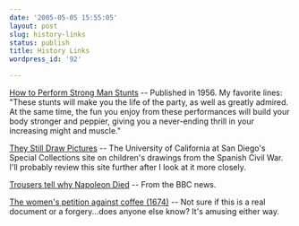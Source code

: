 ```yaml
---
date: '2005-05-05 15:55:05'
layout: post
slug: history-links
status: publish
title: History Links
wordpress_id: '92'

---
```


[How to Perform Strong Man Stunts](http://www.sandowplus.co.uk/Competition/Coulter/Stunts/stunts-intro.htm) -- Published in 1956. My favorite lines: "These stunts will make you the life of the party, as well as greatly admired. At the same time, the fun you enjoy from these performances will build your body stronger and peppier, giving you a never-ending thrill in your increasing might and muscle."




[They Still Draw Pictures](http://orpheus.ucsd.edu/speccoll/tsdp/) -- The University of California at San Diego's Special Collections site on children's drawings from the Spanish Civil War. I'll probably review this site further after I look at it more closely.




[ Trousers tell why Napoleon Died](http://news.bbc.co.uk/2/hi/health/4512289.stm) -- From the BBC news.




[The women's petition against coffee (1674)](http://staff-www.uni-marburg.de/~gloning/wom-pet.htm) -- Not sure if this is a real document or a forgery...does anyone else know? It's amusing either way.




